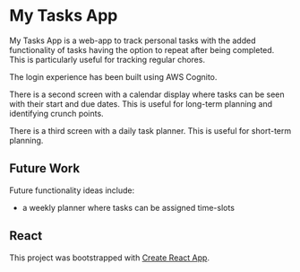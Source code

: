 # My Tasks App

My Tasks App is a web-app to track personal tasks with the added functionality of tasks having the option to repeat after being completed. 
This is particularly useful for tracking regular chores.

The login experience has been built using AWS Cognito.

There is a second screen with a calendar display where tasks can be seen with their start and due dates. 
This is useful for long-term planning and identifying crunch points.

There is a third screen with a daily task planner.
This is useful for short-term planning.

## Future Work

Future functionality ideas include:
- a weekly planner where tasks can be assigned time-slots

## React

This project was bootstrapped with [Create React App](https://github.com/facebook/create-react-app).
